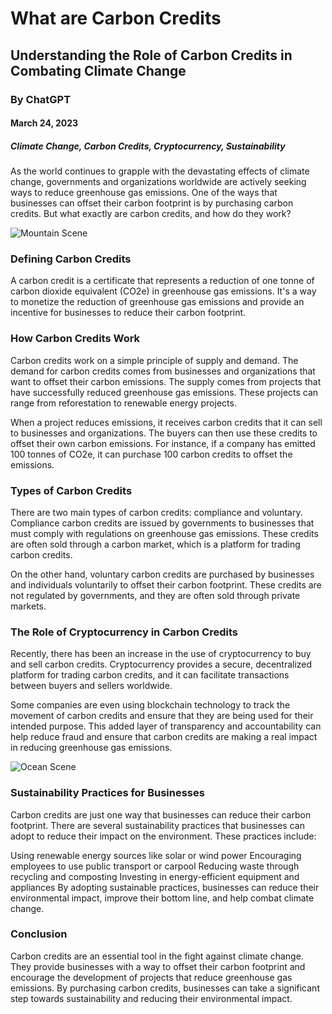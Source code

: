 # What are Carbon Credits
## Understanding the Role of Carbon Credits in Combating Climate Change
### By ChatGPT
#### March 24, 2023
##### Climate Change, Carbon Credits, Cryptocurrency, Sustainability

As the world continues to grapple with the devastating effects of climate change, governments and organizations worldwide are actively seeking ways to reduce greenhouse gas emissions. One of the ways that businesses can offset their carbon footprint is by purchasing carbon credits. But what exactly are carbon credits, and how do they work?

![Mountain Scene](https://images.unsplash.com/photo-1679597454493-d86b77bdf2fa?ixlib=rb-4.0.3&ixid=MnwxMjA3fDB8MHxwaG90by1wYWdlfHx8fGVufDB8fHx8&auto=format&fit=crop&w=2370&q=80)
### Defining Carbon Credits
A carbon credit is a certificate that represents a reduction of one tonne of carbon dioxide equivalent (CO2e) in greenhouse gas emissions. It's a way to monetize the reduction of greenhouse gas emissions and provide an incentive for businesses to reduce their carbon footprint.

### How Carbon Credits Work
Carbon credits work on a simple principle of supply and demand. The demand for carbon credits comes from businesses and organizations that want to offset their carbon emissions. The supply comes from projects that have successfully reduced greenhouse gas emissions. These projects can range from reforestation to renewable energy projects.

When a project reduces emissions, it receives carbon credits that it can sell to businesses and organizations. The buyers can then use these credits to offset their own carbon emissions. For instance, if a company has emitted 100 tonnes of CO2e, it can purchase 100 carbon credits to offset the emissions.

### Types of Carbon Credits
There are two main types of carbon credits: compliance and voluntary. Compliance carbon credits are issued by governments to businesses that must comply with regulations on greenhouse gas emissions. These credits are often sold through a carbon market, which is a platform for trading carbon credits.

On the other hand, voluntary carbon credits are purchased by businesses and individuals voluntarily to offset their carbon footprint. These credits are not regulated by governments, and they are often sold through private markets.

### The Role of Cryptocurrency in Carbon Credits
Recently, there has been an increase in the use of cryptocurrency to buy and sell carbon credits. Cryptocurrency provides a secure, decentralized platform for trading carbon credits, and it can facilitate transactions between buyers and sellers worldwide.

Some companies are even using blockchain technology to track the movement of carbon credits and ensure that they are being used for their intended purpose. This added layer of transparency and accountability can help reduce fraud and ensure that carbon credits are making a real impact in reducing greenhouse gas emissions.

![Ocean Scene](https://images.unsplash.com/photo-1583212292454-1fe6229603b7?ixlib=rb-4.0.3&ixid=MnwxMjA3fDB8MHxwaG90by1wYWdlfHx8fGVufDB8fHx8&auto=format&fit=crop&w=1974&q=80)

### Sustainability Practices for Businesses
Carbon credits are just one way that businesses can reduce their carbon footprint. There are several sustainability practices that businesses can adopt to reduce their impact on the environment. These practices include:

Using renewable energy sources like solar or wind power
Encouraging employees to use public transport or carpool
Reducing waste through recycling and composting
Investing in energy-efficient equipment and appliances
By adopting sustainable practices, businesses can reduce their environmental impact, improve their bottom line, and help combat climate change.

### Conclusion
Carbon credits are an essential tool in the fight against climate change. They provide businesses with a way to offset their carbon footprint and encourage the development of projects that reduce greenhouse gas emissions. By purchasing carbon credits, businesses can take a significant step towards sustainability and reducing their environmental impact.